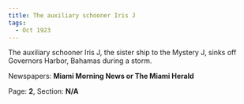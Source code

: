 ```yaml
---  
title: The auxiliary schooner Iris J  
tags:  
  - Oct 1923  
---  
```

  
The auxiliary schooner Iris J, the sister ship to the Mystery J, sinks off Governors Harbor, Bahamas during a storm.  
  
Newspapers: **Miami Morning News or The Miami Herald**  
  
Page: **2**, Section: **N/A** 
